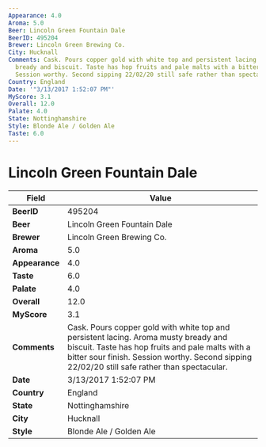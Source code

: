 ```yaml
---
Appearance: 4.0
Aroma: 5.0
Beer: Lincoln Green Fountain Dale
BeerID: 495204
Brewer: Lincoln Green Brewing Co.
City: Hucknall
Comments: Cask. Pours copper gold with white top and persistent lacing. Aroma musty
  bready and biscuit. Taste has hop fruits and pale malts with a bitter sour finish.
  Session worthy. Second sipping 22/02/20 still safe rather than spectacular.
Country: England
Date: '"3/13/2017 1:52:07 PM"'
MyScore: 3.1
Overall: 12.0
Palate: 4.0
State: Nottinghamshire
Style: Blonde Ale / Golden Ale
Taste: 6.0
---
```


# Lincoln Green Fountain Dale

| Field         | Value |
|---------------|-------|
| **BeerID** | 495204 |
| **Beer** | Lincoln Green Fountain Dale |
| **Brewer** | Lincoln Green Brewing Co. |
| **Aroma** | 5.0 |
| **Appearance** | 4.0 |
| **Taste** | 6.0 |
| **Palate** | 4.0 |
| **Overall** | 12.0 |
| **MyScore** | 3.1 |
| **Comments** | Cask. Pours copper gold with white top and persistent lacing. Aroma musty bready and biscuit. Taste has hop fruits and pale malts with a bitter sour finish. Session worthy. Second sipping 22/02/20 still safe rather than spectacular. |
| **Date** | 3/13/2017 1:52:07 PM |
| **Country** | England |
| **State** | Nottinghamshire |
| **City** | Hucknall |
| **Style** | Blonde Ale / Golden Ale |
